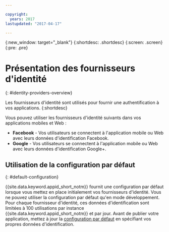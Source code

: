 ```yaml
---

copyright:
  years: 2017
lastupdated: "2017-04-17"

---
```


{:new_window: target="_blank"}
{:shortdesc: .shortdesc}
{:screen: .screen}
{:pre: .pre}

# Présentation des fournisseurs d'identité
{: #identity-providers-overview}

Les fournisseurs d'identité sont utilisés pour fournir une authentification à vos applications.
{:shortdesc}

Vous pouvez utiliser les fournisseurs d'identité suivants dans vos applications mobiles et Web :

* **Facebook** - Vos utilisateurs se connectent à l'application mobile ou Web avec leurs données d'identification Facebook.
* **Google** -  Vos utilisateurs se connectent à l'application mobile ou Web avec leurs données d'identification Google+.
<!--* **Custom** - Bring your own identity provider. The identity providers should be compliant with OIDC. -->

## Utilisation de la configuration par défaut
{: #default-configuration}

{{site.data.keyword.appid_short_notm}} fournit une configuration par défaut lorsque vous mettez en place initialement vos fournisseurs d'identité. Vous ne pouvez utiliser la configuration par défaut qu'en mode développement. Pour chaque fournisseur d'identité, ces données d'identification sont limitées à 100 utilisations par instance {{site.data.keyword.appid_short_notm}} et par jour. Avant
de publier votre application, mettez à jour la [configuration par défaut](/docs/services/appid/identity-providers.html) en spécifiant vos propres données d'identification.
